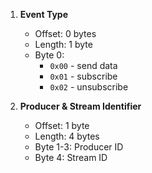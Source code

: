 1. **Event Type**
   - Offset: 0 bytes
   - Length: 1 byte
   - Byte 0:
     - `0x00` - send data
     - `0x01` - subscribe
     - `0x02` - unsubscribe

2. **Producer & Stream Identifier**
   - Offset: 1 byte
   - Length: 4 bytes
   - Byte 1-3: Producer ID
   - Byte 4: Stream ID
